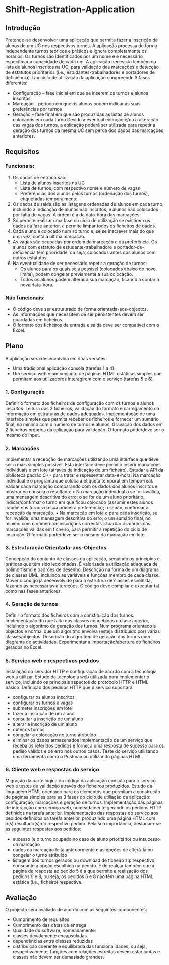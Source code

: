 # Shift-Registration-Application

## Introdução
Pretende-se desenvolver uma aplicação que permita fazer a inscrição de alunos de um UC nos respectivos turnos. A aplicação processa de forma independente turnos teóricos e práticos e ignora completamente os horários.
Os turnos são identificados por um nome e é necessário especificar a capacidade de cada um. A aplicação necessita também da lista de alunos inscritos na UC, para validação das marcações e detecção de estatutos prioritários (i.e., estudantes-trabalhadores e portadores de deficiência).
Um ciclo de utilização da aplicação compreende 3 fases diferentes:
- Configuração – fase inicial em que se inserem os turnos e alunos inscritos
- Marcação – período em que os alunos podem indicar as suas preferências por turnos
- Geração – fase final em que são produzidas as listas de alunos colocados em cada turno
Devido à eventual extinção e/ou a alteração das vagas dos turnos, a aplicação poderá ser utilizada para repetir a geração dos turnos da mesma UC sem perda dos dados das marcações anteriores.

## Requisitos
### Funcionais:
1. Os dados de entrada são:
    - Lista de alunos inscritos na UC
    - Lista de turnos, com respectivo nome e número de vagas
    - Preferências dos alunos pelos turnos (ordenação dos turnos), etiquetadas temporalmente.
2. Os dados de saída são as listagens ordenadas de alunos em cada turno, incluindo a indicação de alunos não inscritos, e alunos não colocados por falta de vagas. A ordem é a da data-hora das marcações.
3. Só permite realizar uma fase do ciclo de utilização se existirem os dados da fase anterior, e permite limpar todos os ficheiros de dados.
4. Cada aluno é colocado num só turno e, se se inscrever mais do que uma vez, conta a última marcação.
5. As vagas são ocupadas por ordem da marcação e da preferência. Os alunos com estatuto de estudante-trabalhadore e portador-de-deficiência têm prioridade, ou seja, colocados antes dos alunos com outros estatutos.
6. Na eventualidade de ser necessário repetir a geração de turnos:
    - Os alunos para os quais seja possível (colocados abaixo do novo limite), podem congelar previamente a sua colocação.
    - Todos os alunos podem alterar a sua marcação, ficando a contar a nova data-hora.
### Não funcionais:
- O código deve ser estruturado de forma orientada-aos-objectos.
- As informações que necessitem de ser persistentes devem ser guardadas em ficheiros.
- O formato dos ficheiros de entrada e saída deve ser compatível com o Excel.

## Plano
A aplicação será desenvolvida em duas versões:
- Uma tradicional aplicação consola (tarefas 1 a 4).
- Um serviço web e um conjunto de páginas HTML estáticas simples que permitam aos utilizadores interagirem com o serviço (tarefas 5 e 6).
### 1. Configuração
Definir o formato dos ficheiros de configuração com os turnos e alunos inscritos.
Leitura dos 2 ficheiros, validação do formato e carregamento da informação em estruturas de dados adequadas.
Implementação de uma interface simples que permita receber os ficheiros e fornecer um sumário final, no mínimo com o número de turnos e alunos.
Gravação dos dados em 2 ficheiros próprios da aplicação para validação. O formato pode/deve ser o mesmo do input.
### 2. Marcações
Implementar a recepção de marcações utilizando uma interface que deve ser o mais simples possivel. Esta interface deve permitir inserir marcações individuais e em lote (através da indicação de um ficheiro).
Estudar a API da biblioteca padrão C++ para tratar e representar data-e-hora. Na marcação individual é o programa que coloca a etiqueta temporal em tempo-real.
Validar cada marcação comparando com os dados dos alunos inscritos e mostrar na consola o resultado:
• Na marcação individual
o se for inválida, uma mensagem descritiva do erro;
o se for de um aluno prioritário, indicar/confirmar o turno em que ficou colocado (assumir estes alunos cabem nos turnos da sua primeira preferência);
o senão, confirmar a recepção da marcação.
• Na marcação em lote
o para cada inscrição, se for inválida, uma mensagem descritiva do erro;
o um sumário final, no mínimo com o número de inscrições correctas.
Guardar os dados das marcações válidas em ficheiro, para permitir a repetição do ciclo de inscrição. O formato pode/deve ser o mesmo da marcação em lote.
### 3. Estruturação Orientada-aos-Objectos
Concepção do conjunto de classes da aplicação, seguindo os princípios e práticas que têm sido leccionadas. É valorizada a utilização adequada de polimorfismo e padrões de desenho.
Descrição na forma de um diagrama de classes UML, incluindo as variáveis e funções membro de cada classe.
Mover o código já desenvolvido para a estrutura de classes escolhida, fazendo as necessárias alterações. O código deve compilar e executar tal como nas fases anteriores.
### 4. Geração de turnos
Definir o formato dos ficheiros com a constituição dos turnos.
Implementação do que falta das classes concebidas na fase anterior, incluindo o algoritmo de geração dos turnos. Num programa orientado a objectos é normal que um algoritmo envolva (esteja distribuído por) várias classes/objectos.
Descrição do algoritmo de geração dos turnos num diagrama de actividades. Experimentar a importação/abertura do ficheiros gerados no Excel.
### 5. Serviço web e respectivos pedidos
Instalação do servidor HTTP e configuração de acordo com a tecnologia web a utilizar.
Estudo da tecnologia web utilizada para implementar o serviço, incluindo os principais aspectos do protocolo HTTP e HTML básico.
Definição dos pedidos HTTP que o serviço suportará:
- configurar os alunos inscritos
- configurar os turnos e vagas
- submeter inscrições em lote
- fazer a inscrição de um aluno
- consultar a inscrição de um aluno
- alterar a inscrição de um aluno
- obter os turnos
- congelar a colocação no turno atribuído
- eliminar os dados armazenados
Implementação de um serviço que receba os referidos pedidos e forneça uma resposta de sucesso para os pediso válidos e de erro nos outros casos. Teste do serviço utilizando uma ferramenta como o Postman ou utilizando páginas HTML.
### 6. Cliente web e respostas do serviço
Migração da parte lógica do código da aplicação consola para o serviço web e testes de validação através dos ficheiros produzidos.
Estudo da linguagem HTML orientado para os elementos que permitam a construção de páginas simples para as 3 fases do ciclo de utiliação da aplicação: configuração, marcações e geração de turnos.
Implementação das páginas de interacção com serviço web, nomeadamente gerando os pedidos HTTP definidos na tarefa anterior.
Implementação das respostas do serviço aos pedidos definidos na tarefa anterior, produzindo uma página HTML com o(s) resultado(s) do respectivo pedido. Pela sua importância, destacam-se as seguintes respostas aos pedidos:
- sucesso (e o turno ocupado no caso de aluno prioritário) ou insucesso da marcação
- dados da marcação feita anteriormente e as opções de alterá-la ou congelar o turno atribuído
- listagem dos turnos gerados ou download de ficheiro zip respectivo, consoante a opção escolhida no pedido.
É de realçar também que a página de resposta ao pedido 5 é a que permite a realização dos pedidos 6 e 8, ou seja, os pedidos 6 e 8 não têm uma página HTML estática (i.e., ficheiro) respectiva.

## Avaliação
O projecto será avaliado de acordo com as seguintes componentes:
- Cumprimento de requisitos
- Cumprimento das datas de entrega
- Qualidade do software, nomeadamente:
- classes devidamente encapsuladas
- dependências entre classes reduzidas
- distribuição coerente e equilibrada das funcionalidades, ou seja, respectivamente, funções com relações estreitas devem estar juntas e classes não devem ser demasiado grandes.


